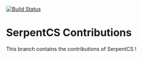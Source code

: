 [![Build Status](https://travis-ci.org/JayVora-SerpentCS/SerpentCS_Contributions-v8.svg?branch=master)](https://travis-ci.org/JayVora-SerpentCS/SerpentCS_Contributions-v8)

SerpentCS Contributions
============================

This branch contains the contributions of SerpentCS !
